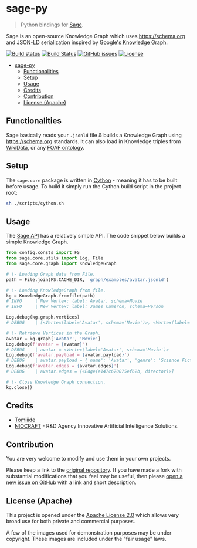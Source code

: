 # sage-py

> Python bindings for [Sage](https://github.com/victor-iyiola/sage-py).

Sage is an open-source Knowledge Graph which uses <https://schema.org> and [JSON-LD](https://json-ld.org) serialization inspired by [Google's Knowledge Graph](https://en.wikipedia.org/wiki/Knowledge_Graph).

[![Build status](https://ci.appveyor.com/api/projects/status/w8coyh60l36s0fbk?svg=true)](https://ci.appveyor.com/project/victor-iyiola/sage-py)
[![Build Status](https://travis-ci.org/victor-iyiola/sage-py.svg?branch=master)](https://travis-ci.org/victor-iyiola/sage-py)
[![GitHub issues](https://img.shields.io/github/issues/victor-iyiola/sage-py)](https://github.com/victor-iyiola/sage-py/issues)
[![License](https://img.shields.io/badge/License-Apache%202.0-blue.svg)](./LICENSE)

- [sage-py](#sage-py)
  - [Functionalities](#functionalities)
  - [Setup](#setup)
  - [Usage](#usage)
  - [Credits](#credits)
  - [Contribution](#contribution)
  - [License (Apache)](#license-apache)

## Functionalities

Sage basically reads your `.jsonld` file & builds a Knowledge Graph using <https://schema.org> standards. It can also
 load in Knowledge triples from [WikiData](https://www.wikidata.org/wiki/Special:EntityPage/Q6108942), or any [FOAF
 ontology](<https://en.wikipedia.org/wiki/FOAF_(ontology)>).

## Setup

The `sage.core` package is written in [Cython](https://cython.org) - meaning it has to be built before usage. To
build it simply run the Cython build script in the project root:

```bash
sh ./scripts/cython.sh
```

## Usage

The [Sage API](./sage) has a relatively simple API. The code snippet below builds a simple Knowledge Graph.

```python
from config.consts import FS
from sage.core.utils import Log, File
from sage.core.graph import KnowledgeGraph

# !- Loading Graph data from File.
path = File.join(FS.CACHE_DIR, 'graph/examples/avatar.jsonld')

# !- Loading KnowledgeGraph from file.
kg = KnowledgeGraph.fromfile(path)
# INFO     | New Vertex: label: Avatar, schema=Movie
# INFO     | New Vertex: label: James Cameron, schema=Person

Log.debug(kg.graph.vertices)
# DEBUG    | [<Vertex(label='Avatar', schema='Movie')>, <Vertex(label='James Cameron', schema='Person')>]

# !- Retrieve Vertices in the Graph.
avatar = kg.graph['Avatar', 'Movie']
Log.debug(f'avatar = {avatar}')
# DEBUG    | avatar = <Vertex(label='Avatar', schema='Movie')>
Log.debug(f'avatar.payload = {avatar.payload}')
# DEBUG    | avatar.payload = {'name': 'Avatar', 'genre': 'Science Fiction', 'trailer': 'https://example.com/trailer
Log.debug(f'avatar.edges = {avatar.edges}')
# DEBUG    | avatar.edges = [<Edge(e147c670075ef62b, director)>]

# !- Close Knowledge Graph connection.
kg.close()
```

## Credits

- [Tomiiide](https://github.com/tomiiide)
- [NIOCRAFT](http://niocraft.com) - R&amp;D Agency Innovative Artificial Intelligence Solutions.

## Contribution

You are very welcome to modify and use them in your own projects.

Please keep a link to the [original repository](https://github.com/victor-iyiola/sage-py). If you have made a fork with substantial modifications that you feel may be useful, then please [open a new issue on GitHub](https://github.com/victor-iyiola/sage-py/issues) with a link and short description.

## License (Apache)

This project is opened under the [Apache License 2.0](./LICENSE) which allows very broad use for both private and commercial purposes.

A few of the images used for demonstration purposes may be under copyright. These images are included under the "fair usage" laws.
